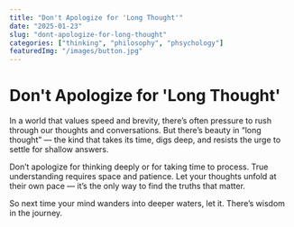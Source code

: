 ```yaml
---
title: "Don't Apologize for 'Long Thought'"
date: "2025-01-23"
slug: "dont-apologize-for-long-thought"
categories: ["thinking", "philosophy", "phsychology"]
featuredImg: "/images/button.jpg"
---
```


# Don't Apologize for 'Long Thought'

In a world that values speed and brevity, there’s often pressure to rush through our thoughts and conversations. But there’s beauty in “long thought” — the kind that takes its time, digs deep, and resists the urge to settle for shallow answers. 

Don’t apologize for thinking deeply or for taking time to process. True understanding requires space and patience. Let your thoughts unfold at their own pace — it’s the only way to find the truths that matter.

So next time your mind wanders into deeper waters, let it. There’s wisdom in the journey.